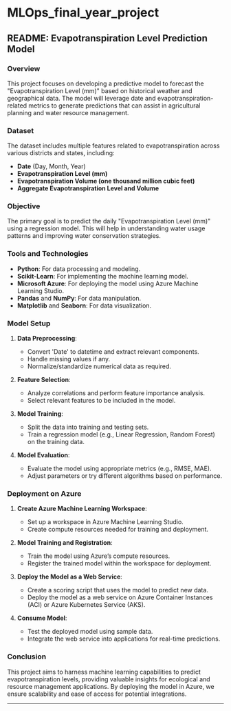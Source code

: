 # MLOps_final_year_project

## README: Evapotranspiration Level Prediction Model

### Overview
This project focuses on developing a predictive model to forecast the "Evapotranspiration Level (mm)" based on historical weather and geographical data. The model will leverage date and evapotranspiration-related metrics to generate predictions that can assist in agricultural planning and water resource management.

### Dataset
The dataset includes multiple features related to evapotranspiration across various districts and states, including:
- **Date** (Day, Month, Year)
- **Evapotranspiration Level (mm)**
- **Evapotranspiration Volume (one thousand million cubic feet)**
- **Aggregate Evapotranspiration Level and Volume**

### Objective
The primary goal is to predict the daily "Evapotranspiration Level (mm)" using a regression model. This will help in understanding water usage patterns and improving water conservation strategies.

### Tools and Technologies
- **Python**: For data processing and modeling.
- **Scikit-Learn**: For implementing the machine learning model.
- **Microsoft Azure**: For deploying the model using Azure Machine Learning Studio.
- **Pandas** and **NumPy**: For data manipulation.
- **Matplotlib** and **Seaborn**: For data visualization.

### Model Setup
1. **Data Preprocessing**:
   - Convert 'Date' to datetime and extract relevant components.
   - Handle missing values if any.
   - Normalize/standardize numerical data as required.

2. **Feature Selection**:
   - Analyze correlations and perform feature importance analysis.
   - Select relevant features to be included in the model.

3. **Model Training**:
   - Split the data into training and testing sets.
   - Train a regression model (e.g., Linear Regression, Random Forest) on the training data.

4. **Model Evaluation**:
   - Evaluate the model using appropriate metrics (e.g., RMSE, MAE).
   - Adjust parameters or try different algorithms based on performance.

### Deployment on Azure
1. **Create Azure Machine Learning Workspace**:
   - Set up a workspace in Azure Machine Learning Studio.
   - Create compute resources needed for training and deployment.

2. **Model Training and Registration**:
   - Train the model using Azure’s compute resources.
   - Register the trained model within the workspace for deployment.

3. **Deploy the Model as a Web Service**:
   - Create a scoring script that uses the model to predict new data.
   - Deploy the model as a web service on Azure Container Instances (ACI) or Azure Kubernetes Service (AKS).

4. **Consume Model**:
   - Test the deployed model using sample data.
   - Integrate the web service into applications for real-time predictions.

### Conclusion
This project aims to harness machine learning capabilities to predict evapotranspiration levels, providing valuable insights for ecological and resource management applications. By deploying the model in Azure, we ensure scalability and ease of access for potential integrations.

---
